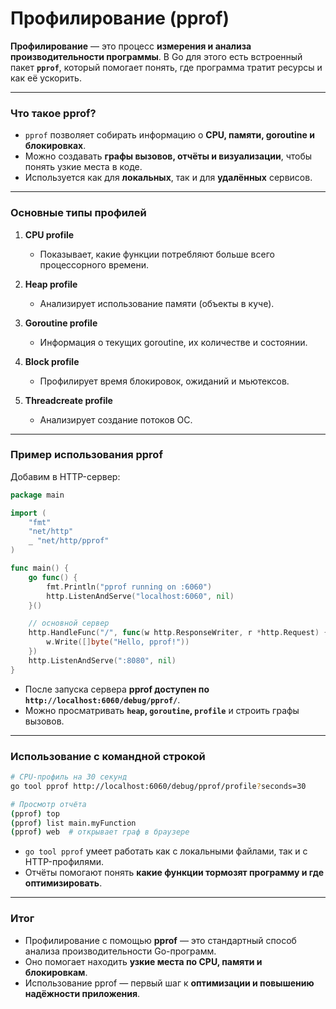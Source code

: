 # Профилирование (pprof)

**Профилирование** — это процесс **измерения и анализа производительности программы**. В Go для этого есть встроенный пакет **`pprof`**, который помогает понять, где программа тратит ресурсы и как её ускорить.

---

### Что такое pprof?

* `pprof` позволяет собирать информацию о **CPU, памяти, goroutine и блокировках**.
* Можно создавать **графы вызовов, отчёты и визуализации**, чтобы понять узкие места в коде.
* Используется как для **локальных**, так и для **удалённых** сервисов.

---

### Основные типы профилей

1. **CPU profile**

   * Показывает, какие функции потребляют больше всего процессорного времени.

2. **Heap profile**

   * Анализирует использование памяти (объекты в куче).

3. **Goroutine profile**

   * Информация о текущих goroutine, их количестве и состоянии.

4. **Block profile**

   * Профилирует время блокировок, ожиданий и мьютексов.

5. **Threadcreate profile**

   * Анализирует создание потоков ОС.

---

### Пример использования pprof

Добавим в HTTP-сервер:

```go
package main

import (
    "fmt"
    "net/http"
    _ "net/http/pprof"
)

func main() {
    go func() {
        fmt.Println("pprof running on :6060")
        http.ListenAndServe("localhost:6060", nil)
    }()

    // основной сервер
    http.HandleFunc("/", func(w http.ResponseWriter, r *http.Request) {
        w.Write([]byte("Hello, pprof!"))
    })
    http.ListenAndServe(":8080", nil)
}
```

* После запуска сервера **pprof доступен по `http://localhost:6060/debug/pprof/`**.
* Можно просматривать **`heap`, `goroutine`, `profile`** и строить графы вызовов.

---

### Использование с командной строкой

```bash
# CPU-профиль на 30 секунд
go tool pprof http://localhost:6060/debug/pprof/profile?seconds=30

# Просмотр отчёта
(pprof) top
(pprof) list main.myFunction
(pprof) web  # открывает граф в браузере
```

* `go tool pprof` умеет работать как с локальными файлами, так и с HTTP-профилями.
* Отчёты помогают понять **какие функции тормозят программу и где оптимизировать**.

---

### Итог

* Профилирование с помощью **pprof** — это стандартный способ анализа производительности Go-программ.
* Оно помогает находить **узкие места по CPU, памяти и блокировкам**.
* Использование pprof — первый шаг к **оптимизации и повышению надёжности приложения**.